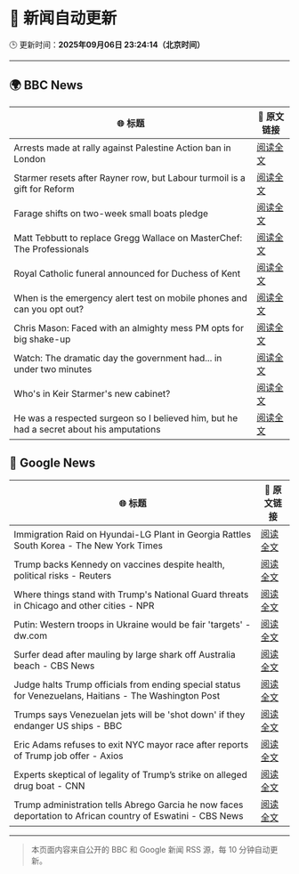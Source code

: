 # 🧠 新闻自动更新

🕒 更新时间：**2025年09月06日 23:24:14（北京时间）**

---

## 🌍 BBC News

| 🌐 标题 | 🔗 原文链接 |
|--------|-------------|
| Arrests made at rally against Palestine Action ban in London | [阅读全文](https://www.bbc.com/news/articles/c62qrmpd7l5o?at_medium=RSS&at_campaign=rss) |
| Starmer resets after Rayner row, but Labour turmoil is a gift for Reform | [阅读全文](https://www.bbc.com/news/articles/c39rk4jlpw7o?at_medium=RSS&at_campaign=rss) |
| Farage shifts on two-week small boats pledge | [阅读全文](https://www.bbc.com/news/articles/c237k55y90ko?at_medium=RSS&at_campaign=rss) |
| Matt Tebbutt to replace Gregg Wallace on MasterChef: The Professionals | [阅读全文](https://www.bbc.com/news/articles/cn4wydg4212o?at_medium=RSS&at_campaign=rss) |
| Royal Catholic funeral announced for Duchess of Kent | [阅读全文](https://www.bbc.com/news/articles/c1mx9vzmjy3o?at_medium=RSS&at_campaign=rss) |
| When is the emergency alert test on mobile phones and can you opt out? | [阅读全文](https://www.bbc.com/news/articles/c8e1n4d14kro?at_medium=RSS&at_campaign=rss) |
| Chris Mason: Faced with an almighty mess PM opts for big shake-up | [阅读全文](https://www.bbc.com/news/articles/cn4lz331gxdo?at_medium=RSS&at_campaign=rss) |
| Watch: The dramatic day the government had... in under two minutes | [阅读全文](https://www.bbc.com/news/videos/cr4qx3ex13eo?at_medium=RSS&at_campaign=rss) |
| Who's in Keir Starmer's new cabinet? | [阅读全文](https://www.bbc.com/news/articles/c0veg88g7jyo?at_medium=RSS&at_campaign=rss) |
| He was a respected surgeon so I believed him, but he had a secret about his amputations | [阅读全文](https://www.bbc.com/news/articles/cy0vr20gxvno?at_medium=RSS&at_campaign=rss) |

## 📰 Google News

| 🌐 标题 | 🔗 原文链接 |
|--------|-------------|
| Immigration Raid on Hyundai-LG Plant in Georgia Rattles South Korea - The New York Times | [阅读全文](https://news.google.com/rss/articles/CBMinwFBVV95cUxNWGxHamVLTXNURklMNUVVZGEtUkZpWTlSbktIOUJIMUJCSTJmZnFBSm5ieGczVnRYT3NHUWNqSElJNmR2ZDl1MUd2NzFXMjY2dWwwdXVpXy05MmJhd2RTQlFRa2hteXJFcWVOeGxaNEtzclZ3VHd3b2RaMU5NY21ZS25TUHM2eVIwVzVjR3p5WEhsaFJZSGI3RTQtSm1OMGc?oc=5) |
| Trump backs Kennedy on vaccines despite health, political risks - Reuters | [阅读全文](https://news.google.com/rss/articles/CBMiywFBVV95cUxQTDlvM1VpYnVfUmdkdEpDNkNLU284amFqUk9IaEZRTUJvZ19KMWxCMVZxM1lwUkJDUHJjYWE1Q09nZnd6QzEzQUVndUt6V0o3ZWlXZEs0MzZ3MWtNVHlZXzd3OE9ZTVVvYTJfb2FzQWtlVVZVWERfWUFlWDRxb2tfV3p1ZlVkbnQ3VGx5NXM1Mm9OeVVjWjBfMGJFMWp5Y09PN2Y4X3B1UlBUenZWdTRyN1JuTGstdUpRbkNUV3lNTVhwM1RUNjlaMFdJNA?oc=5) |
| Where things stand with Trump's National Guard threats in Chicago and other cities - NPR | [阅读全文](https://news.google.com/rss/articles/CBMikwFBVV95cUxQcFk0dGdKNmhJMm5kWnVpSEtSaFV0YlpFUThEclFmMS0zal9uR2FSTVZiMWR4bHhMMzZwdnZvcWdUOVNpcEtwRk45dDdSRGpYaFJ3dHJiYUdMQ21aczVDNHZ2bDdVcDFHNUVSV0NYTEUxejNEYUJOMU90WU9sc250QzVsNldtcmNBWjlNRDRMSk1ta2c?oc=5) |
| Putin: Western troops in Ukraine would be fair 'targets' - dw.com | [阅读全文](https://news.google.com/rss/articles/CBMikwFBVV95cUxQSWZCaXcwTEVHbVpJYlBRX3YtRENteTVFbG83X0tpR0dsTnUzdlhvZzQxb0V4YUhHTGx5YjBrVEdySjFRRWRIM0R5eDBGeDVHellLdUgtYlF1VnJxUDNMYWdZY25TUlBWTkUxYWpTazk3elMteEIyQy0yZDZNaUh5UEpMSHptWERGWWstUjlUb0d3a00?oc=5) |
| Surfer dead after mauling by large shark off Australia beach - CBS News | [阅读全文](https://news.google.com/rss/articles/CBMie0FVX3lxTFBrem0yZWhaNU9WU2dIckZVVl9OMTNKQ1lzYjA1bUdSTmplMnd5a1pHdTJOcWxXZEdHazdtM2VjTFRUaHJRbnRXSFc5dHlrUUJDcFFzZEJkZTZtRG5CaTFyM0drRDJaOXNXLWctaVpodllrT2RlODJjRXY0d9IBgAFBVV95cUxQdWlJLU02V3pRLTI5eVlSMFdqNXZBQXRzTm43bG5Bc2ZZdUJ4NXRzSDhwZzV5XzFNUXJOTjhuS2JidkIxOWw1QWxhU3A2SlBDTmhha0JhOUVndV85OVRGd1FKN045SHJYenVUMzVxZXZSMkRmNFhpeUFwMjNwSDZKSA?oc=5) |
| Judge halts Trump officials from ending special status for Venezuelans, Haitians - The Washington Post | [阅读全文](https://news.google.com/rss/articles/CBMipgFBVV95cUxOQ1dOVDhDSXR0OUVEbmlaV0lvTVpwNVA1d3pkQ05VLXc1LXROZUlMd0lCLUtlQ292Rzh4UnVSakVyTy04VVhUa1g3X19maTFueEt2MlNPVkxabmV0REs1emVMb2Q0UmFjYXR2bGY5LXJYM2ZPM3FDS1JCM2JLQ2FYRzQ1UE81VFFSQjlDZFFJemlxR0lBWWVYMjZvNFFSY3F3UVUtZnhn?oc=5) |
| Trumps says Venezuelan jets will be 'shot down' if they endanger US ships - BBC | [阅读全文](https://news.google.com/rss/articles/CBMiWkFVX3lxTE02eHpLczdTUFVLb3RhQUJWSWVJYThDWkZCbWEzTUVWclJ5elVweW1PQkhqRTNGdGFLanJFdFFlOVZCbW1ZZlY1ZG91TVNfcmlNSFVQbXVUdnVXdw?oc=5) |
| Eric Adams refuses to exit NYC mayor race after reports of Trump job offer - Axios | [阅读全文](https://news.google.com/rss/articles/CBMid0FVX3lxTE9MVW45UzJCVXJ5YUZJNTUwSFNNdVBRMTAxakgxVFdHZi1uWGRvZ2lzYjFJR052ZTBiRmFqbWZ3WHEyb2tiejZfUTRuNWNmNHVNN0VUX1dVNDlPVVVjeGxpUVRpeUtiTXgyNGYxZkNuYWFHQXl0Vk9z?oc=5) |
| Experts skeptical of legality of Trump’s strike on alleged drug boat - CNN | [阅读全文](https://news.google.com/rss/articles/CBMiggFBVV95cUxNeGU0Z1BGZUdvVU1nWmNCZnA2TGxxbU5yX3VJOFBwTF93b2p0VXc1dkwxYmhiM09faTZhc3AtVWxReDh2MDF1UUhubVhiTHFKTEpDMzI4YmwwVlpTU2RjZ1ZoTldZZ1JlVG5wd1NnRzNFZGtkM2tMbXN3azFyVDZqbW1B?oc=5) |
| Trump administration tells Abrego Garcia he now faces deportation to African country of Eswatini - CBS News | [阅读全文](https://news.google.com/rss/articles/CBMigwFBVV95cUxPRDZlaXRaNmotdldiY3hoWktjeEpQLTlGcFhEX3hFVDl2RlZBdWp6c25KMTYxZm1wbjVyc0ZDMjNua3hFN2l5eFhkV1ZwOVJ4R0E0bVBseFN6UjB6TjBrNmluQ2tDQ1ZkTDQxS0xyM1VEdFdiblN4Y0ZFSTBZY0ROTnpJd9IBiAFBVV95cUxPU1BlTFRpeTZadEdEcVBzMkpnVGMyYUZZTllCMHFSMGFQQk1IRV8yc2JUa2hhMHdaMy1fdDRvQVIwSmtxOEV4aG5ObTFjOEtDZUdhNUIyTThxTnZjaWZyTG9tY1psMkhQVXBveld0Q0p3azlKdTBwR0xtMjNqc3NFYVFlSjdhWkJW?oc=5) |

---
> 本页面内容来自公开的 BBC 和 Google 新闻 RSS 源，每 10 分钟自动更新。